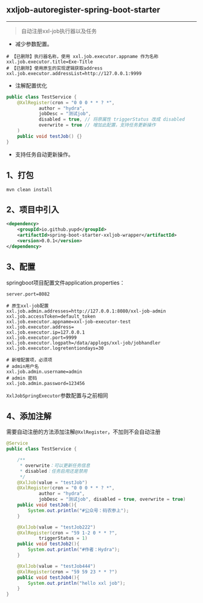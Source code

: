 ## xxljob-autoregister-spring-boot-starter

**********************************

> 自动注册xxl-job执行器以及任务

- 减少参数配置。

```properties
# 【已删除】执行器名称，使用 xxl.job.executor.appname 作为名称
xxl.job.executor.title=Exe-Title
# 【已删除】使用原生的实现逻辑获取address
xxl.job.executor.addressList=http://127.0.0.1:9999
```

- 注解配置优化
```java
public class TestService {
    @XxlRegister(cron = "0 0 0 * * ? *",
            author = "hydra",
            jobDesc = "测试job",
            disabled = true, // 将原属性 triggerStatus 改成 disabled
            overwrite = true // 增加此配置，支持任务更新操作
    )
    public void testJob() {}
}
```

- 支持任务自动更新操作。

## 1、打包

```
mvn clean install
```

## 2、项目中引入

```xml
<dependency>
    <groupId>io.github.yupd</groupId>
    <artifactId>spring-boot-starter-xxljob-wrapper</artifactId>
    <version>0.0.1</version>
</dependency>
```

## 3、配置

springboot项目配置文件application.properties：

```properties
server.port=8082

# 原生xxl-job配置
xxl.job.admin.addresses=http://127.0.0.1:8080/xxl-job-admin
xxl.job.accessToken=default_token
xxl.job.executor.appname=xxl-job-executor-test
xxl.job.executor.address=
xxl.job.executor.ip=127.0.0.1
xxl.job.executor.port=9999
xxl.job.executor.logpath=/data/applogs/xxl-job/jobhandler
xxl.job.executor.logretentiondays=30

# 新增配置项，必须项
# admin用户名
xxl.job.admin.username=admin
# admin 密码
xxl.job.admin.password=123456
```

`XxlJobSpringExecutor`参数配置与之前相同

## 4、添加注解
需要自动注册的方法添加注解`@XxlRegister`，不加则不会自动注册

```java
@Service
public class TestService {

    /**
     * overwrite：可以更新任务信息
     * disabled：任务启用还是禁用
     */
    @XxlJob(value = "testJob")
    @XxlRegister(cron = "0 0 0 * * ? *",
            author = "hydra",
            jobDesc = "测试job", disabled = true, overwrite = true)
    public void testJob(){
        System.out.println("#公众号：码农参上");
    }

    @XxlJob(value = "testJob222")
    @XxlRegister(cron = "59 1-2 0 * * ?",
            triggerStatus = 1)
    public void testJob2(){
        System.out.println("#作者：Hydra");
    }

    @XxlJob(value = "testJob444")
    @XxlRegister(cron = "59 59 23 * * ?")
    public void testJob4(){
        System.out.println("hello xxl job");
    }
}
```
